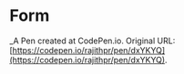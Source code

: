 # Form
 _A Pen created at CodePen.io. Original URL: [https://codepen.io/rajithpr/pen/dxYKYQ](https://codepen.io/rajithpr/pen/dxYKYQ).

 